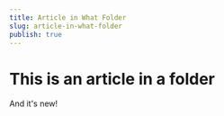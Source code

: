 ```yaml
---
title: Article in What Folder
slug: article-in-what-folder
publish: true
---
```


# This is an article in a folder

And it's new!
